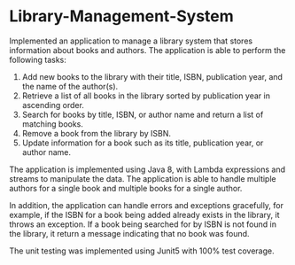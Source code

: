 # Library-Management-System

Implemented an application to manage a library system that stores information about books and authors. The application is able to perform the following tasks:
1. Add new books to the library with their title, ISBN, publication year, and the name of the author(s).
2. Retrieve a list of all books in the library sorted by publication year in ascending order.
3. Search for books by title, ISBN, or author name and return a list of matching books.
4. Remove a book from the library by ISBN.
5. Update information for a book such as its title, publication year, or author name.

The application is implemented using Java 8, with Lambda expressions and streams to manipulate the data. The application is able to handle multiple authors for a single book and multiple books for a single author.

In addition, the application can handle errors and exceptions gracefully, for example, if the ISBN for a book being added already exists in the library, it throws an exception. If a book being searched for by ISBN is not found in the library, it return a message indicating that no book was found.

The unit testing was implemented using Junit5 with 100% test coverage.

